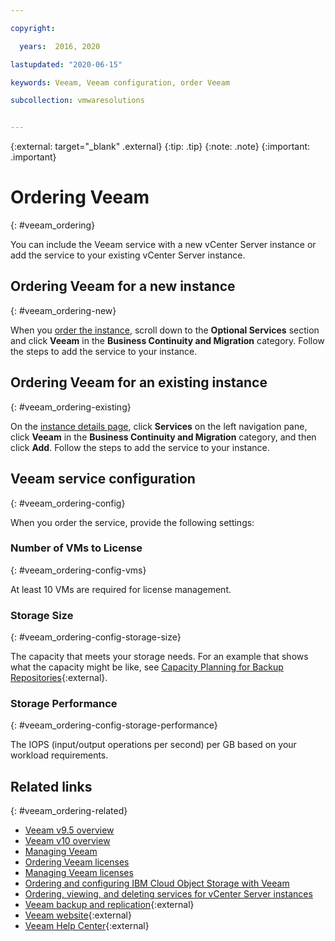 ```yaml
---

copyright:

  years:  2016, 2020

lastupdated: "2020-06-15"

keywords: Veeam, Veeam configuration, order Veeam

subcollection: vmwaresolutions


---
```


{:external: target="_blank" .external}
{:tip: .tip}
{:note: .note}
{:important: .important}

# Ordering Veeam
{: #veeam_ordering}

You can include the Veeam service with a new vCenter Server instance or add the service to your existing vCenter Server instance.

## Ordering Veeam for a new instance
{: #veeam_ordering-new}

When you [order the instance](/docs/vmwaresolutions?topic=vmwaresolutions-vc_orderinginstance#vc_orderinginstance-procedure), scroll down to the **Optional Services** section and click **Veeam** in the **Business Continuity and Migration** category. Follow the steps to add the service to your instance.

## Ordering Veeam for an existing instance
{: #veeam_ordering-existing}

On the [instance details page](/docs/vmwaresolutions?topic=vmwaresolutions-vc_viewinginstances), click **Services** on the left navigation pane, click **Veeam** in the **Business Continuity and Migration** category, and then click **Add**. Follow the steps to add the service to your instance.

## Veeam service configuration
{: #veeam_ordering-config}

When you order the service, provide the following settings:

### Number of VMs to License
{: #veeam_ordering-config-vms}

At least 10 VMs are required for license management.

### Storage Size
{: #veeam_ordering-config-storage-size}

The capacity that meets your storage needs. For an example that shows what the capacity might be like, see [Capacity Planning for Backup Repositories](https://helpcenter.veeam.com/docs/one/reporter/capacity_planning_for_repositories.html?ver=100){:external}.

### Storage Performance
{: #veeam_ordering-config-storage-performance}

The IOPS (input/output operations per second) per GB based on your workload requirements.

## Related links
{: #veeam_ordering-related}

* [Veeam v9.5 overview](/docs/vmwaresolutions?topic=vmwaresolutions-veeam_considerations)
* [Veeam v10 overview](/docs/vmwaresolutions?topic=vmwaresolutions-veeamvm_overview)
* [Managing Veeam](/docs/vmwaresolutions?topic=vmwaresolutions-managingveeam)
* [Ordering Veeam licenses](/docs/vmwaresolutions?topic=vmwaresolutions-veeam_ordering_licenses)
* [Managing Veeam licenses](/docs/vmwaresolutions?topic=vmwaresolutions-veeam_managing_licenses)
* [Ordering and configuring IBM Cloud Object Storage with Veeam](/docs/vmwaresolutions?topic=vmwaresolutions-icos_ordering)
* [Ordering, viewing, and deleting services for vCenter Server instances](/docs/vmwaresolutions?topic=vmwaresolutions-vc_addingremovingservices)
* [Veeam backup and replication](https://www.ibm.com/cloud/architecture/architectures/virtualization_backup_veeam){:external}
* [Veeam website](https://www.veeam.com/){:external}
* [Veeam Help Center](https://www.veeam.com/documentation-guides-datasheets.html){:external}
